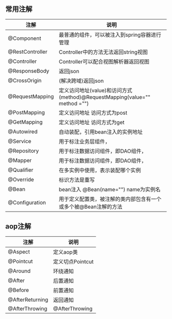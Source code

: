 
## 常用注解
注解 | 说明
---|---
@Component | 最普通的组件，可以被注入到spring容器进行管理
@RestController | Controller中的方法无法返回string视图
@Controller | Controller可以配合视图解析器返回视图
@ResponseBody | 返回json
@CrossOrigin | (解决跨域)返回json
@RequestMapping | 定义访问地址(value)和访问方式(method)@RequestMapping(value="" method ="") 
@PostMapping | 定义访问地址 访问方式为post
@GetMapping | 定义访问地址 访问方式为get
@Autowired | 自动装配，引用bean注入的实例地址
@Service | 用于标注业务层组件，
@Repository | 用于标注数据访问组件，即DAO组件，
@Mapper | 用于标注数据访问组件，即DAO组件，
@Qualifier | 在多实例中使用，表示装配哪个实例
@Override | 标识方法是重写
@Bean | bean注入 @Bean(name="") name为实例名
@Configuration | 用于定义配置类，被注解的类内部包含有一个或多个被@Bean注解的方法

## aop注解

注解 | 说明
---|---
@Aspect | 定义aop类
@Pointcut | 定义切点Pointcut
@Around | 环绕通知
@After | 后置通知
@Before | 前置通知
@AfterReturning | 返回通知
@AfterThrowing | @AfterThrowing